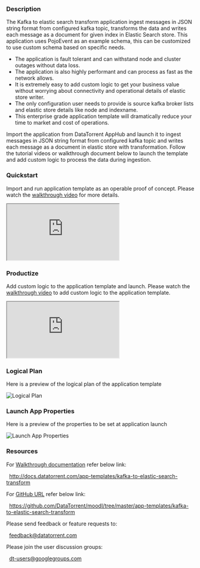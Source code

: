 ### Description
The Kafka to elastic search transform application ingest messages in JSON string format from configured kafka topic, transforms the data and writes each message as a document for given index in Elastic Search store. This application uses PojoEvent as an example schema, this can be customized to use custom schema based on specific needs.

- The application is fault tolerant and can withstand node and cluster outages without data loss.
- The application is also highly performant and can process as fast as the network allows.
- It is extremely easy to add custom logic to get your business value without worrying about connectivity and operational details of elastic store writer.
- The only configuration user needs to provide is source kafka broker lists and elastic store details like node and indexname.
- This enterprise grade application template will dramatically reduce your time to market and cost of operations.

Import the application from DataTorrent AppHub and launch it to ingest messages in JSON string format from configured kafka topic and writes each message as a document in elastic store with transformation. Follow the tutorial videos or walkthrough document below to launch the template and add custom logic to process the data during ingestion.

### Quickstart
Import and run application template as an operable proof of concept. Please watch the [walkthrough video](https://www.youtube.com/watch?v=) for more details.

<iframe src="https://www.youtube.com/embed" allowfullscreen="allowfullscreen" class="video" style="position: relative;" id="basicVideo" ga-track="basicVideo"></iframe>

### Productize
Add custom logic to the application template and launch. Please watch the [walkthrough video](https://www.youtube.com/watch) to add custom logic to the application template.

<iframe src="https://www.youtube.com/embed/" allowfullscreen="allowfullscreen" class="video" style="position: relative;" id="advancedVideo" ga-track="advancedVideo"></iframe>

### Logical Plan

Here is a preview of the logical plan of the application template

![Logical Plan](https://www.datatorrent.com/wp-content/uploads/2016/12/)

### Launch App Properties

Here is a preview of the properties to be set at application launch

![Launch App Properties](https://www.datatorrent.com/wp-content/uploads/2016/12/)

### Resources

For [Walkthrough documentation](http://docs.datatorrent.com/app-templates/kafka-to-elastic-search-transform) refer below link:

&nbsp; <a href="http://docs.datatorrent.com/app-templates/kafka-to-elastic-search-transform"  class="docs" id="docs" ga-track="docs" target="_blank">http://docs.datatorrent.com/app-templates/kafka-to-elastic-search-transform</a>

For [GitHub URL](http://docs.datatorrent.com/app-templates/kafka-to-elastic-search-transform) refer below link:

&nbsp; <a href="https://github.com/DataTorrent/moodI/tree/master/app-templates/kafka-to--transform"  class="github" id="github" ga-track="github" target="_blank">https://github.com/DataTorrent/moodI/tree/master/app-templates/kafka-to-elastic-search-transform</a>

Please send feedback or feature requests to:

&nbsp; <a href="mailto:feedback@datatorrent.com"  class="feedback" id="feedback" ga-track="feedback">feedback@datatorrent.com</a>

Please join the user discussion groups:

&nbsp; <a href="mailto:dt-users@googlegroups.com"  class="maillist" id="maillist" ga-track="maillist">dt-users@googlegroups.com</a>
